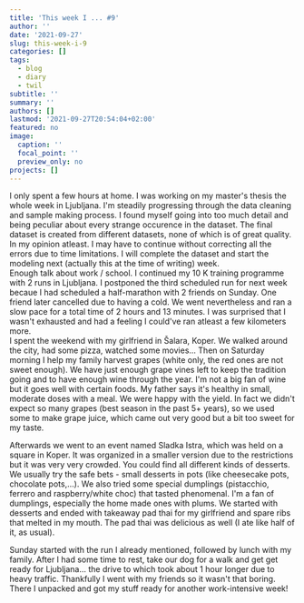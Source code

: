 ```yaml
---
title: 'This week I ... #9'
author: ''
date: '2021-09-27'
slug: this-week-i-9
categories: []
tags:
  - blog
  - diary
  - twil
subtitle: ''
summary: ''
authors: []
lastmod: '2021-09-27T20:54:04+02:00'
featured: no
image:
  caption: ''
  focal_point: ''
  preview_only: no
projects: []
---
```


I only spent a few hours at home. I was working on my master's thesis the whole week in Ljubljana. I'm steadily progressing through the data cleaning and sample making process. I found myself going into too much detail and being peculiar about every strange occurence in the dataset. The final dataset is created from different datasets, none of which is of great quality. In my opinion atleast. I may have to continue without correcting all the errors due to time limitations. I will complete the dataset and start the modeling next (actually this at the time of writing) week.
<br>
Enough talk about work / school. I continued my 10 K training programme with 2 runs in Ljubljana. I postponed the third scheduled run for next week becaue I had scheduled a half-marathon with 2 friends on Sunday. One friend later cancelled due to having a cold. We went nevertheless and ran a slow pace for a total time of 2 hours and 13 minutes. I was surprised that I wasn't exhausted and had a feeling I could've ran atleast a few kilometers more. 
<br>
I spent the weekend with my girlfriend in Šalara, Koper. We walked around the city, had some pizza, watched some movies... Then on Saturday morning I help my family harvest grapes (white only, the red ones are not sweet enough). We have just enough grape vines left to keep the tradition going and to have enough wine through the year. I'm not a big fan of wine but it goes well with certain foods. My father says it's healthy in small, moderate doses with a meal. We were happy with the yield. In fact we didn't expect so many grapes (best season in the past 5+ years), so we used some to make grape juice, which came out very good but a bit too sweet for my taste. 

Afterwards we went to an event named Sladka Istra, which was held on a square in Koper. It was organized in a smaller version due to the restrictions but it was very very crowded. You could find all different kinds of desserts. We usually try the safe bets - small desserts in pots (like cheesecake pots, chocolate pots,...). We also tried some special dumplings (pistacchio, ferrero and raspberry/white choc) that tasted phenomenal. I'm a fan of dumplings, especially the home made ones with plums. We started with desserts and ended with takeaway pad thai for my girlfriend and spare ribs that melted in my mouth. The pad thai was delicious as well (I ate like half of it, as usual).

Sunday started with the run I already mentioned, followed by lunch with my family. After I had some time to rest, take our dog for a walk and get get ready for Ljubljana... the drive to which took about 1 hour longer due to heavy traffic. Thankfully I went with my friends so it wasn't that boring. There I unpacked and got my stuff ready for another work-intensive week!
